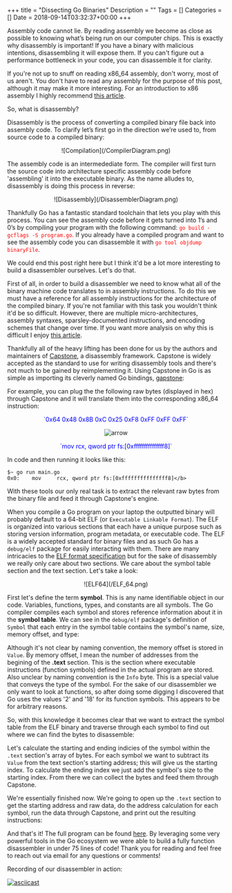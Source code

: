 +++
title = "Dissecting Go Binaries"
Description = ""
Tags = []
Categories = []
Date = 2018-09-14T03:32:37+00:00
+++

<!-- Intro -->

Assembly code cannot lie. By reading assembly we become as close as possible to knowing what’s being run on our computer chips. This is exactly why disassembly is important! If you have a binary with malicious intentions, disassembling it will expose them. If you can't figure out a performance bottleneck in your code, you can disassemble it for clarity. 

If you're not up to snuff on reading x86_64 assembly, don't worry, most of us aren't. You don't have to read any assembly for the purpose of this post, although it may make it more interesting. For an introduction to x86 assembly I highly recommend [this article](https://www.nayuki.io/page/a-fundamental-introduction-to-x86-assembly-programming).

So, what is disassembly? 

Disassembly is the process of converting a compiled binary file back into assembly code. To clarify let’s first go in the direction we’re used to, from source code to a compiled binary:

<center>![Compilation](/CompilerDiagram.png)</center>

The assembly code is an intermedediate form. The compiler will first turn the source code into architecture specific assembly code before 'assembling' it into the executable binary. As the name alludes to, disassembly is doing this process in reverse:

<center>![Disassembly](/DisassemblerDiagram.png)</center>

Thankfully Go has a fantastic standard toolchain that lets you play with this process. You can see the assembly code before it gets turned into 1’s and 0’s by compiling your program with the following command: <span style="color:red">`go build -gcflags -S program.go`.</span> If you already have a compiled program and want to see the assembly code you can disassemble it with <span style="color:red">`go tool objdump binaryFile`</span>.

We could end this post right here but I think it'd be a lot more interesting to build a disassembler ourselves. Let's do that.

<!-- Capstone -->
First of all, in order to build a disassembler we need to know what all of the binary machine code translates to in assembly instructions. To do this we must have a reference for all assembly instructions for the architecture of the compiled binary. If you're not familiar with this task you wouldn't think it'd be so difficult. However, there are multiple micro-architectures, assembly syntaxes, sparsley-documented instructions, and encoding schemes that change over time. If you want more analysis on why this is difficult I enjoy [this article](https://stefanheule.com/blog/how-many-x86-64-instructions-are-there-anyway/). 

Thankfully all of the heavy lifting has been done for us by the authors and maintainers of [Capstone](http://www.capstone-engine.org/), a disassembly framework. Capstone is widely accepted as the standard to use for writing disassembly tools and there's not much to be gained by reimplementing it. Using Capstone in Go is as simple as importing its cleverly named Go bindings, [gapstone](https://github.com/bnagy/gapstone):

<script src="https://gist.github.com/grantseltzer/85452bdb369315a79beb619c5544e2a9.js"></script>

For example, you can plug the the following raw bytes (displayed in hex) through Capstone and it will translate them into the corresponding x86_64 instruction:

<center>
<span style="color:blue">
 `0x64 0x48 0x8B 0xC 0x25 0xF8 0xFF 0xFF 0xFF`
</span>

![arrow](/arrow.png)

<span style="color:blue">
`mov rcx, qword ptr fs:[0xfffffffffffffff8]`
</span>
</center>

In code and then running it looks like this:

<script src="https://gist.github.com/grantseltzer/c44ac782ef271b141fa1ac88c0e5fcd4.js"></script>

```
$~ go run main.go
0x0:	mov		rcx, qword ptr fs:[0xfffffffffffffff8]</b>
```
With these tools our only real task is to extract the relevant raw bytes from the binary file and feed it through Capstone's engine.

<!-- ELF's -->
When you compile a Go program on your laptop the outputted binary will probably default to a 64-bit ELF (or `Executable Linkable Format`). The ELF is organized into various sections that each have a unique purpose such as storing version information, program metadata, or executable code. The ELF is a widely accepted standard for binary files and as such Go has a `debug/elf` package for easily interacting with them. There are many intricacies to the [ELF format specification](http://man7.org/linux/man-pages/man5/elf.5.html) but for the sake of disassembly we really only care about two sections. We care about the symbol table section and the text section. Let's take a look:

<center>![ELF64](/ELF_64.png)</center>

First let's define the term **symbol**. This is any name identifiable object in our code. Variables, functions, types, and constants are all symbols. The Go compiler compiles each symbol and stores reference information about it in the **symbol table**. We can see in the `debug/elf` package's definition of `Symbol` that each entry in the symbol table contains the symbol's name, size, memory offset, and type:

<script src="https://gist.github.com/grantseltzer/3634c10d8c2fa4c2ce38c9c83855ac78.js"></script>

Although it's not clear by naming convention, the memory offset is stored in `Value`. By memory offset, I mean the number of addresses from the begining of the **.text** section. This is the section where executable instructions (function symbols) defined in the actual program are stored.  Also unclear by naming convention is the `Info` byte. This is a special value that conveys the type of the symbol. For the sake of our disassembler we only want to look at functions, so after doing some digging I discovered that Go uses the values '2' and '18' for its function symbols. This appears to be for arbitrary reasons.

So, with this knowledge it becomes clear that we want to extract the symbol table from the ELF binary and traverse through each symbol to find out where we can find the bytes to disassemble:

<script src="https://gist.github.com/grantseltzer/1ccd6cf37dd98c012a089b0f0f00babd.js"></script>

Let's calculate the starting and ending indicies of the symbol within the `.text` section's array of bytes. For each symbol we want to subtract its `Value` from the text section's starting address; this will give us the starting index. To calculate the ending index we just add the symbol's size to the starting index. From there we can collect the bytes and feed them through Capstone.

We're essentially finished now. We're going to open up the `.text` section to get the starting address and raw data, do the address calculation for each symbol, run the data through Capstone, and print out the resulting instructions:

<script src="https://gist.github.com/grantseltzer/6dfd8ed453e6836ad8dfb4b63cf1dbe6.js"></script>

And that's it! The full program can be found [here](https://gist.github.com/grantseltzer/3efa8ecc5de1fb566e8091533050d608). By leveraging some very powerful tools in the Go ecosystem we were able to build a fully function disassembler in under 75 lines of code! Thank you for reading and feel free to reach out via email for any questions or comments!

Recording of our disassembler in action:

[![asciicast](https://asciinema.org/a/P5SZTG7aXgZFzAI8df2yPaI0a.png)](https://asciinema.org/a/P5SZTG7aXgZFzAI8df2yPaI0a)